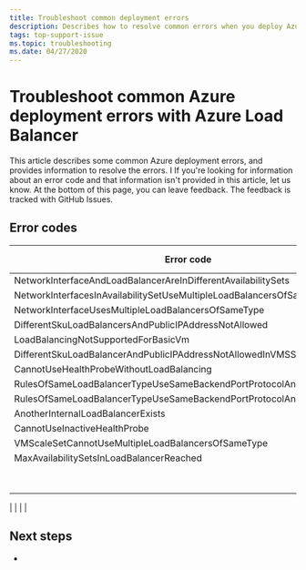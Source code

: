 ```yaml
---
title: Troubleshoot common deployment errors
description: Describes how to resolve common errors when you deploy Azure Load Balancers
tags: top-support-issue
ms.topic: troubleshooting
ms.date: 04/27/2020
---
```

# Troubleshoot common Azure deployment errors with Azure Load Balancer

This article describes some common Azure deployment errors, and provides information to resolve the errors. I
If you're looking for information about an error code and that information isn't provided in this article, let us know. At the bottom of this page, you can leave feedback. The feedback is tracked with GitHub Issues.


## Error codes

| Error code | Mitigation | More information |
| ---------- | ---------- | ---------------- |
|NetworkInterfaceAndLoadBalancerAreInDifferentAvailabilitySets|  | []() 
|NetworkInterfacesInAvailabilitySetUseMultipleLoadBalancersOfSameType |  | []() |
|NetworkInterfaceUsesMultipleLoadBalancersOfSameType |  | []() |
|DifferentSkuLoadBalancersAndPublicIPAddressNotAllowed|  | []() |
|LoadBalancingNotSupportedForBasicVm|  | []() |
|DifferentSkuLoadBalancerAndPublicIPAddressNotAllowedInVMSS |  | []() |
|CannotUseHealthProbeWithoutLoadBalancing |  | []() |
|RulesOfSameLoadBalancerTypeUseSameBackendPortProtocolAndIPConfig|  | []() |
|RulesOfSameLoadBalancerTypeUseSameBackendPortProtocolAndVmssIPConfig|  | []() |
|AnotherInternalLoadBalancerExists|  | []() |
|CannotUseInactiveHealthProbe|  | []() |
|VMScaleSetCannotUseMultipleLoadBalancersOfSameType|  | []() |
|MaxAvailabilitySetsInLoadBalancerReached |  | []() |
| |  | []() |
| |  | []() |
| |  | []() |
| |  | []() |
| |  | []() |
| |  | []() |
| |  | []() |
| |  | []() |

| |  | []() |
## Next steps

*